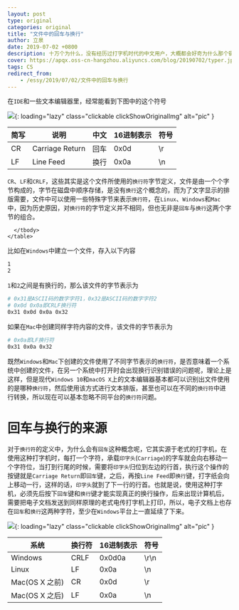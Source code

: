 ```yaml
---
layout: post
type: original
categories: original
title: "文件中的回车与换行"
author: 立泉
date: 2019-07-02 +0800
description: 十万个为什么，没有经历过打字机时代的中文用户，大概都会好奇为什么那个键被称为“回车”吧。
cover: https://apqx.oss-cn-hangzhou.aliyuncs.com/blog/20190702/typer.jpg
tags: CS
redirect_from:
    - /essy/2019/07/02/文件中的回车与换行
---
```


在`IDE`和一些文本编辑器里，经常能看到下图中的这个符号

![](https://apqx.oss-cn-hangzhou.aliyuncs.com/blog/20190702/crlf.jpg){: loading="lazy" class="clickable clickShowOriginalImg" alt="pic" }

<!-- 
| 简写 | 说明            | 中文 | 16进制表示 | 符号 |
|------|-----------------|----|------------|------|
| CR   | Carriage Return | 回车 | 0x0d       | \r   |
| LF   | Line Feed       | 换行 | 0x0a       | \n   |
 -->

<div class="mdc-data-table">
  <div class="mdc-data-table__table-container">
    <table class="mdc-data-table__table" aria-label="Dessert calories">
      <thead>
        <tr class="mdc-data-table__header-row">
          <th class="mdc-data-table__header-cell" role="columnheader" scope="col">简写</th>
          <th class="mdc-data-table__header-cell" role="columnheader" scope="col">说明 </th>
          <th class="mdc-data-table__header-cell" role="columnheader" scope="col">中文</th>
          <th class="mdc-data-table__header-cell" role="columnheader" scope="col">16进制表示</th>
          <th class="mdc-data-table__header-cell" role="columnheader" scope="col">符号</th>
        </tr>
      </thead>
      <tbody class="mdc-data-table__content">
        <tr class="mdc-data-table__row">
          <td class="mdc-data-table__cell">CR</td>
          <td class="mdc-data-table__cell">Carriage Return</td>
          <td class="mdc-data-table__cell">回车</td>
          <td class="mdc-data-table__cell">0x0d</td>
          <td class="mdc-data-table__cell">\r</td>
        </tr>
        <tr class="mdc-data-table__row">
          <td class="mdc-data-table__cell">LF</td>
          <td class="mdc-data-table__cell">Line Feed</td>
          <td class="mdc-data-table__cell">换行</td>
          <td class="mdc-data-table__cell">0x0a</td>
          <td class="mdc-data-table__cell">\n</td>
        </tr>
      </tbody>
    </table>
  </div>
</div>

`CR`、`LF`和`CRLF`，这些其实是这个文件所使用的`换行符`字节定义，文件是由一个个字节构成的，字节在磁盘中顺序存储，是没有`换行`这个概念的，而为了文字显示的排版需要，文件中可以使用一些特殊字节来表示`换行符`，在`Linux`、`Windows`和`Mac`中，因为历史原因，对`换行符`的字节定义并不相同，但也无非是`回车`与`换行`这两个字节的组合。

<!-- 
| 系统           | 换行符 | 16进制表示 | 符号 |
|----------------|--------|------------|------|
| Windows        | CRLF   | 0x0d0a     | \r\n |
| Linux          | LF     | 0x0a       | \n   |
| Mac(OS X 之前) | CR     | 0x0d       | \r   |
| Mac(OS X 之后) | LF     | 0x0a       | \n   |
 -->

<div class="mdc-data-table">
  <div class="mdc-data-table__table-container">
    <table class="mdc-data-table__table" aria-label="Dessert calories">
      <thead>
        <tr class="mdc-data-table__header-row">
          <th class="mdc-data-table__header-cell" role="columnheader" scope="col">系统</th>
          <th class="mdc-data-table__header-cell" role="columnheader" scope="col">换行符</th>
          <th class="mdc-data-table__header-cell" role="columnheader" scope="col">16进制表示</th>
          <th class="mdc-data-table__header-cell" role="columnheader" scope="col">符号</th>
        </tr>
      </thead>
      <tbody class="mdc-data-table__content">
        <tr class="mdc-data-table__row">
          <td class="mdc-data-table__cell">Windows</td>
          <td class="mdc-data-table__cell">CRLF</td>
          <td class="mdc-data-table__cell">0x0d0a</td>
          <td class="mdc-data-table__cell">\r\n</td>
        </tr>
        <tr class="mdc-data-table__row">
          <td class="mdc-data-table__cell">Linux</td>
          <td class="mdc-data-table__cell">LF</td>
          <td class="mdc-data-table__cell">0x0a</td>
          <td class="mdc-data-table__cell">\n</td>
        </tr>
        <tr class="mdc-data-table__row">
          <td class="mdc-data-table__cell">Mac(OS X 之前)</td>
          <td class="mdc-data-table__cell">CR</td>
          <td class="mdc-data-table__cell">0x0d</td>
          <td class="mdc-data-table__cell">\r</td>
        </tr>
        <tr class="mdc-data-table__row">
          <td class="mdc-data-table__cell">Mac(OS X 之后)</td>
          <td class="mdc-data-table__cell">LF</td>
          <td class="mdc-data-table__cell">0x0a</td>
          <td class="mdc-data-table__cell">\n</td>
        </tr>
        
      </tbody>
    </table>
  </div>
</div>

比如在`Windows`中建立一个文件，存入以下内容

```sh
1
2
```

`1`和`2`之间是有换行的，那么该文件的字节表示为

```sh
# 0x31是ASCII码的数字字符1，0x32是ASCII码的数字字符2
# 0x0d 0x0a即CRLF换行符
0x31 0x0d 0x0a 0x32
```

如果在`Mac`中创建同样字符内容的文件，该文件的字节表示为

```sh
# 0x0a即LF换行符
0x31 0x0a 0x32
```

既然`Windows`和`Mac`下创建的文件使用了不同字节表示的`换行符`，是否意味着一个系统中创建的文件，在另一个系统中打开时会出现换行识别错误的问题呢，理论上是这样，但是现代`Windows 10`和`macOS X`上的文本编辑器基本都可以识别出文件使用的是哪种`换行符`，然后使用该方式进行文本排版，甚至也可以在不同的`换行符`中进行转换，所以现在可以基本忽略不同平台的`换行符`问题。

# 回车与换行的来源

对于`换行符`的定义中，为什么会有`回车`这种概念呢，它其实源于老式的打字机，在使用这种打字机时，每打一个字符，承载`印字头`(`Carriage`)的字车就会向右移动一个字符位，当打到行尾的时候，需要将`印字头`归位到左边的行首，执行这个操作的按键就是`Carriage Return`即`回车`键，之后，再按`Line Feed`即`换行`键，打字纸会向上移动一行，这样的话，`印字头`就到了下一行的行首。也就是说，使用这种打字机，必须先后按下`回车`键和`换行`键才能实现真正的换行操作，后来出现计算机后，需要把电子文档发送到同样原理的老式电传打字机上打印，所以，电子文档上也存在`回车`和`换行`这两种字符，至少在`Windows`平台上一直延续了下来。

![](https://apqx.oss-cn-hangzhou.aliyuncs.com/blog/20190702/typer.jpg){: loading="lazy" class="clickable clickShowOriginalImg" alt="pic" }